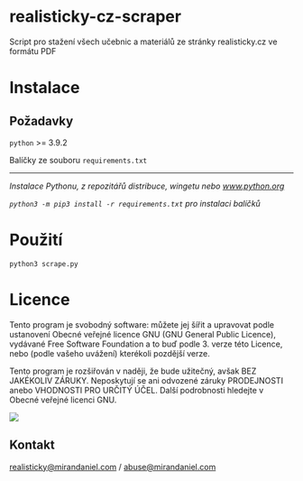 # realisticky-cz-scraper

Script pro stažení všech učebnic a materiálů ze stránky realisticky.cz ve formátu PDF

# Instalace

## Požadavky

`python` >= 3.9.2

Balíčky ze souboru `requirements.txt`

---

*Instalace Pythonu, z repozitářů distribuce, wingetu nebo www.python.org*

*`python3 -m pip3 install -r requirements.txt` pro instalaci balíčků*

# Použití

`python3 scrape.py`


# Licence 

Tento program je svobodný software: můžete jej šířit a upravovat podle ustanovení Obecné veřejné licence GNU (GNU General Public Licence), vydávané Free Software Foundation a to buď podle 3. verze této Licence, nebo (podle vašeho uvážení) kterékoli pozdější verze.

Tento program je rozšiřován v naději, že bude užitečný, avšak BEZ JAKÉKOLIV ZÁRUKY. Neposkytují se ani odvozené záruky PRODEJNOSTI anebo VHODNOSTI PRO URČITÝ ÚČEL. Další podrobnosti hledejte v Obecné veřejné licenci GNU.

![](https://www.gnu.org/graphics/gplv3-with-text-136x68.png)

## Kontakt

realisticky@mirandaniel.com / abuse@mirandaniel.com

